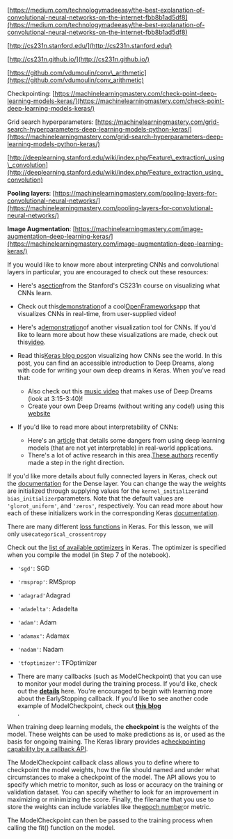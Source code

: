 [https://medium.com/technologymadeeasy/the-best-explanation-of-convolutional-neural-networks-on-the-internet-fbb8b1ad5df8](https://medium.com/technologymadeeasy/the-best-explanation-of-convolutional-neural-networks-on-the-internet-fbb8b1ad5df8)

[http://cs231n.stanford.edu/](http://cs231n.stanford.edu/)

[http://cs231n.github.io/](http://cs231n.github.io/)

[https://github.com/vdumoulin/conv\_arithmetic](https://github.com/vdumoulin/conv_arithmetic)

Checkpointing: [https://machinelearningmastery.com/check-point-deep-learning-models-keras/](https://machinelearningmastery.com/check-point-deep-learning-models-keras/)

Grid search hyperparameters: [https://machinelearningmastery.com/grid-search-hyperparameters-deep-learning-models-python-keras/](https://machinelearningmastery.com/grid-search-hyperparameters-deep-learning-models-python-keras/)

[http://deeplearning.stanford.edu/wiki/index.php/Feature\_extraction\_using\_convolution](http://deeplearning.stanford.edu/wiki/index.php/Feature_extraction_using_convolution)

**Pooling layers**: [https://machinelearningmastery.com/pooling-layers-for-convolutional-neural-networks/](https://machinelearningmastery.com/pooling-layers-for-convolutional-neural-networks/)

**Image Augmentation**: [https://machinelearningmastery.com/image-augmentation-deep-learning-keras/](https://machinelearningmastery.com/image-augmentation-deep-learning-keras/)

If you would like to know more about interpreting CNNs and convolutional layers in particular, you are encouraged to check out these resources:

* Here's a[section](http://cs231n.github.io/understanding-cnn/)from the Stanford's CS231n course on visualizing what CNNs learn.

* Check out this[demonstration](https://aiexperiments.withgoogle.com/what-neural-nets-see)of a cool[OpenFrameworks](http://openframeworks.cc/)app that visualizes CNNs in real-time, from user-supplied video!

* Here's a[demonstration](https://www.youtube.com/watch?v=AgkfIQ4IGaM&t=78s)of another visualization tool for CNNs. If you'd like to learn more about how these visualizations are made, check out this[video](https://www.youtube.com/watch?v=ghEmQSxT6tw&t=5s).

* Read this[Keras blog post](https://blog.keras.io/how-convolutional-neural-networks-see-the-world.html)on visualizing how CNNs see the world. In this post, you can find an accessible introduction to Deep Dreams, along with code for writing your own deep dreams in Keras. When you've read that:

  * Also check out this [music video](https://www.youtube.com/watch?v=XatXy6ZhKZw) that makes use of Deep Dreams \(look at 3:15-3:40\)!
  * Create your own Deep Dreams \(without writing any code!\) using this [website](https://deepdreamgenerator.com/)

* If you'd like to read more about interpretability of CNNs:

  * Here's an [article](https://blog.openai.com/adversarial-example-research/) that details some dangers from using deep learning models \(that are not yet interpretable\) in real-world applications.
  * There's a lot of active research in this area.[These authors](https://arxiv.org/abs/1611.03530) recently made a step in the right direction.

If you'd like more details about fully connected layers in Keras, check out the [documentation](https://keras.io/layers/core/) for the Dense layer. You can change the way the weights are initialized through supplying values for the `kernel_initializer`and `bias_initializer`parameters. Note that the default values are `'glorot_uniform'`, and `'zeros'`, respectively. You can read more about how each of these initializers work in the corresponding Keras [documentation](https://keras.io/initializers/).

There are many different [loss functions](https://keras.io/losses/) in Keras. For this lesson, we will only use`categorical_crossentropy`

Check out the [list of available optimizers](https://keras.io/optimizers/) in Keras. The optimizer is specified when you compile the model \(in Step 7 of the notebook\).

* `'sgd'`: SGD
* `'rmsprop'`: RMSprop
* `'adagrad'`Adagrad
* `'adadelta'`: Adadelta
* `'adam'`: Adam
* `'adamax'`: Adamax
* `'nadam'`: Nadam
* `'tfoptimizer'`: TFOptimizer

* There are many callbacks \(such as ModelCheckpoint\) that you can use to monitor your model during the training process. If you'd like, check out the [**details**](https://keras.io/callbacks/#modelcheckpoint) here. You're encouraged to begin with learning more about the EarlyStopping callback. If you'd like to see another code example of ModelCheckpoint, check out  [**this blog**](http://machinelearningmastery.com/check-point-deep-learning-models-keras/)  
  .

When training deep learning models, the **checkpoint** is the weights of the model. These weights can be used to make predictions as is, or used as the basis for ongoing training. The Keras library provides a[checkpointing capability by a callback API](http://keras.io/callbacks/#modelcheckpoint).

The ModelCheckpoint callback class allows you to define where to checkpoint the model weights, how the file should named and under what circumstances to make a checkpoint of the model. The API allows you to specify which metric to monitor, such as loss or accuracy on the training or validation dataset. You can specify whether to look for an improvement in maximizing or minimizing the score. Finally, the filename that you use to store the weights can include variables like the[epoch number](https://machinelearningmastery.com/difference-between-a-batch-and-an-epoch/)or metric.

The ModelCheckpoint can then be passed to the training process when calling the fit\(\) function on the model.



